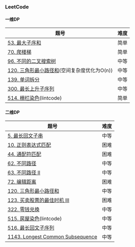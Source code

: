 ### LeetCode

#### 一维DP

| 题号                                                         | 难度 |
| ------------------------------------------------------------ | ---- |
| [53. 最大子序和](https://leetcode-cn.com/problems/maximum-subarray/) | 简单 |
| [70. 爬楼梯](https://leetcode-cn.com/problems/climbing-stairs/) | 简单 |
| [96. 不同的二叉搜索树](https://leetcode-cn.com/problems/unique-binary-search-trees/) | 中等 |
| [120. 三角形最小路径和](https://leetcode-cn.com/problems/triangle/)(空间复杂度优化为O(n)) | 中等 |
| [139. 单词拆分](https://leetcode-cn.com/problems/word-break/) | 中等 |
| [300. 最长上升子序列](https://leetcode-cn.com/problems/longest-increasing-subsequence/) | 中等 |
| [514. 栅栏染色](https://www.lintcode.com/problem/paint-fence/description)(lintcode) | 简单 |

#### 二维DP

| 题号                                                         | 难度 |
| ------------------------------------------------------------ | ---- |
| [5. 最长回文子串](https://leetcode-cn.com/problems/longest-palindromic-substring/) | 中等 |
| [10. 正则表达式匹配](https://leetcode-cn.com/problems/regular-expression-matching/) | 困难 |
|[44. 通配符匹配](https://leetcode-cn.com/problems/wildcard-matching/)|困难|
| [62. 不同路径](https://leetcode-cn.com/problems/unique-paths/) | 中等 |
| [63. 不同路径 II](https://leetcode-cn.com/problems/unique-paths-ii/) | 中等 |
| [72. 编辑距离](https://leetcode-cn.com/problems/edit-distance/) | 困难 |
| [120. 三角形最小路径和](https://leetcode-cn.com/problems/triangle/) | 中等 |
| [123. 买卖股票的最佳时机 III](https://leetcode-cn.com/problems/best-time-to-buy-and-sell-stock-iii/) | 困难 |
| [322. 零钱兑换](https://leetcode-cn.com/problems/coin-change/) | 中等 |
| [515. 房屋染色](https://www.lintcode.com/problem/paint-house/description)(lintcode) | 中等 |
| [516. 最长回文子序列](https://leetcode-cn.com/problems/longest-palindromic-subsequence/) | 中等 |
| [1143. Longest Common Subsequence](https://leetcode.com/problems/longest-common-subsequence/) | 中等 |

